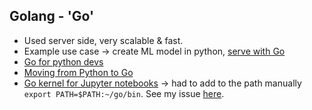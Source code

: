 ## Golang - 'Go'
* Used server side, very scalable & fast. 
* Example use case -> create ML model in python, [serve with Go](https://www.tensorflow.org/install/lang_go)
* [Go for python devs](https://golang-for-python-programmers.readthedocs.io/en/latest/)
* [Moving from Python to Go](https://towardsdatascience.com/moving-to-go-from-python-9ebbd9a8aec4)
* [Go kernel for Jupyter notebooks](https://github.com/gopherdata/gophernotes) -> had to add to the path manually `export PATH=$PATH:~/go/bin`. See my issue [here](https://github.com/gopherdata/gophernotes/issues/162).